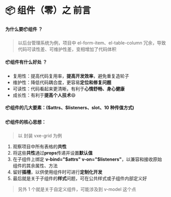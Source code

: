 # 📦 组件（零）之 前言

#### **为什么要**📦**组件 ？**

> 以后台管理系统为例，项目中 el-form-item、el-table-column 冗余，导致代码可读性差、可维护性差，变相增加了代码体积

#### 📦**组件有什么好处 ？**

- 复用性：提高代码复用率，**提高开发效率**，避免重复造轮子
- 维护性：降低代码耦合度，更容易**定位和修复问题**
- 可读性：代码看起来更清晰，有利于**心情舒畅、身心健康**
- 成长性：有利于**提高个人技术**😄

#### 📦**组件的几大要素：(\$attrs、\$listeners、slot、10 种传值方式)**

#### 📦**组件的核心思想：**

> 以 封装 vxe-grid 为例

1. 观察项目中所有表格的**共性**
2. 将这些**共性**通过**props**传递并设置**默认值**
3. 在子组件上绑定 **v-bind="\$attrs" v-on="\$listeners"**，以兼容和接收原始组件的其余属性、方法
4. 留好**插槽**，以供使用组件时可进行**定制化开发**
5. 最后就是关于子组件的**样式**问题，可在公共样式或子组件内部定义好

> 另外 1 个就是关于自定义组件，可能涉及到 v-model 这个点
